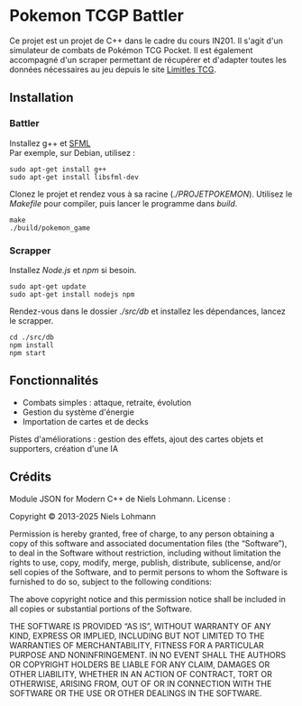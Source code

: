# Pokemon TCGP Battler

Ce projet est un projet de C++ dans le cadre du cours IN201. Il s'agit d'un simulateur de combats de Pokémon TCG Pocket. Il est également accompagné d'un scraper permettant de récupérer et d'adapter toutes les données nécessaires au jeu depuis le site [Limitles TCG](https://pocket.limitlesstcg.com).

## Installation

### Battler

Installez g++ et [SFML](https://www.sfml-dev.org/tutorials/3.0/getting-started/migrate/)  
Par exemple, sur Debian, utilisez :  
```shell
sudo apt-get install g++
sudo apt-get install libsfml-dev
```

Clonez le projet et rendez vous à sa racine (*./PROJETPOKEMON*). Utilisez le *Makefile* pour compiler, puis lancer le programme dans *build*.

```shell
make
./build/pokemon_game
```

### Scrapper

Installez *Node.js* et *npm* si besoin.
```shell
sudo apt-get update
sudo apt-get install nodejs npm
```
Rendez-vous dans le dossier *./src/db* et installez les dépendances, lancez le scrapper.

```shell
cd ./src/db
npm install
npm start
```


## Fonctionnalités

- Combats simples : attaque, retraite, évolution
- Gestion du système d'énergie
- Importation de cartes et de decks

Pistes d'améliorations : gestion des effets, ajout des cartes objets et supporters, création d'une IA

## Crédits

Module JSON for Modern C++ de Niels Lohmann. License :

Copyright © 2013-2025 Niels Lohmann

Permission is hereby granted, free of charge, to any person obtaining a copy of this software and associated documentation files (the “Software”), to deal in the Software without restriction, including without limitation the rights to use, copy, modify, merge, publish, distribute, sublicense, and/or sell copies of the Software, and to permit persons to whom the Software is furnished to do so, subject to the following conditions:

The above copyright notice and this permission notice shall be included in all copies or substantial portions of the Software.

THE SOFTWARE IS PROVIDED “AS IS”, WITHOUT WARRANTY OF ANY KIND, EXPRESS OR IMPLIED, INCLUDING BUT NOT LIMITED TO THE WARRANTIES OF MERCHANTABILITY, FITNESS FOR A PARTICULAR PURPOSE AND NONINFRINGEMENT. IN NO EVENT SHALL THE AUTHORS OR COPYRIGHT HOLDERS BE LIABLE FOR ANY CLAIM, DAMAGES OR OTHER LIABILITY, WHETHER IN AN ACTION OF CONTRACT, TORT OR OTHERWISE, ARISING FROM, OUT OF OR IN CONNECTION WITH THE SOFTWARE OR THE USE OR OTHER DEALINGS IN THE SOFTWARE.